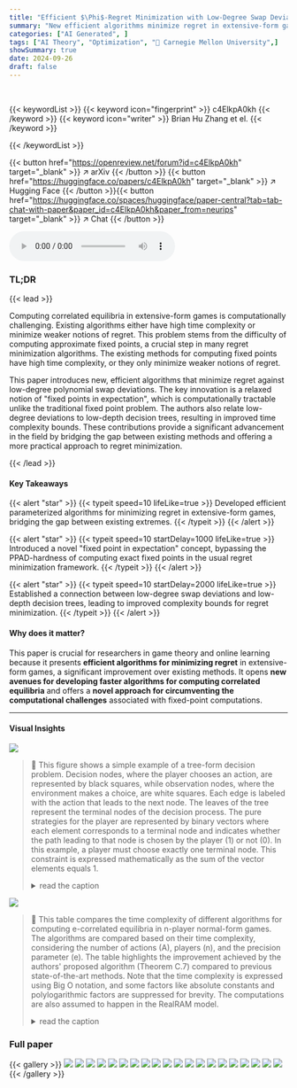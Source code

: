 ```yaml
---
title: "Efficient $\Phi$-Regret Minimization with Low-Degree Swap Deviations in Extensive-Form Games"
summary: "New efficient algorithms minimize regret in extensive-form games by cleverly using low-degree swap deviations and a relaxed fixed-point concept, improving correlated equilibrium computation."
categories: ["AI Generated", ]
tags: ["AI Theory", "Optimization", "🏢 Carnegie Mellon University",]
showSummary: true
date: 2024-09-26
draft: false
---
```


<br>

{{< keywordList >}}
{{< keyword icon="fingerprint" >}} c4ElkpA0kh {{< /keyword >}}
{{< keyword icon="writer" >}} Brian Hu Zhang et el. {{< /keyword >}}
 
{{< /keywordList >}}

{{< button href="https://openreview.net/forum?id=c4ElkpA0kh" target="_blank" >}}
↗ arXiv
{{< /button >}}
{{< button href="https://huggingface.co/papers/c4ElkpA0kh" target="_blank" >}}
↗ Hugging Face
{{< /button >}}{{< button href="https://huggingface.co/spaces/huggingface/paper-central?tab=tab-chat-with-paper&paper_id=c4ElkpA0kh&paper_from=neurips" target="_blank" >}}
↗ Chat
{{< /button >}}




<audio controls>
    <source src="https://ai-paper-reviewer.com/c4ElkpA0kh/podcast.wav" type="audio/wav">
    Your browser does not support the audio element.
</audio>


### TL;DR


{{< lead >}}

Computing correlated equilibria in extensive-form games is computationally challenging.  Existing algorithms either have high time complexity or minimize weaker notions of regret.  This problem stems from the difficulty of computing approximate fixed points, a crucial step in many regret minimization algorithms.  The existing methods for computing fixed points have high time complexity, or they only minimize weaker notions of regret.

This paper introduces new, efficient algorithms that minimize regret against low-degree polynomial swap deviations. The key innovation is a relaxed notion of "fixed points in expectation", which is computationally tractable unlike the traditional fixed point problem.  The authors also relate low-degree deviations to low-depth decision trees, resulting in improved time complexity bounds.  These contributions provide a significant advancement in the field by bridging the gap between existing methods and offering a more practical approach to regret minimization.

{{< /lead >}}


#### Key Takeaways

{{< alert "star" >}}
{{< typeit speed=10 lifeLike=true >}} Developed efficient parameterized algorithms for minimizing regret in extensive-form games, bridging the gap between existing extremes. {{< /typeit >}}
{{< /alert >}}

{{< alert "star" >}}
{{< typeit speed=10 startDelay=1000 lifeLike=true >}} Introduced a novel "fixed point in expectation" concept, bypassing the PPAD-hardness of computing exact fixed points in the usual regret minimization framework. {{< /typeit >}}
{{< /alert >}}

{{< alert "star" >}}
{{< typeit speed=10 startDelay=2000 lifeLike=true >}} Established a connection between low-degree swap deviations and low-depth decision trees, leading to improved complexity bounds for regret minimization. {{< /typeit >}}
{{< /alert >}}

#### Why does it matter?
This paper is crucial for researchers in game theory and online learning because it presents **efficient algorithms for minimizing regret** in extensive-form games, a significant improvement over existing methods.  It opens **new avenues for developing faster algorithms for computing correlated equilibria** and offers a **novel approach for circumventing the computational challenges** associated with fixed-point computations.

------
#### Visual Insights



![](https://ai-paper-reviewer.com/c4ElkpA0kh/figures_2_1.jpg)

> 🔼 This figure shows a simple example of a tree-form decision problem.  Decision nodes, where the player chooses an action, are represented by black squares, while observation nodes, where the environment makes a choice, are white squares. Each edge is labeled with the action that leads to the next node. The leaves of the tree represent the terminal nodes of the decision process. The pure strategies for the player are represented by binary vectors where each element corresponds to a terminal node and indicates whether the path leading to that node is chosen by the player (1) or not (0). In this example, a player must choose exactly one terminal node.  This constraint is expressed mathematically as the sum of the vector elements equals 1.
> <details>
> <summary>read the caption</summary>
> Figure 1: An example of a tree-form decision problem. Decision points are black squares with white text labels; observation points are white squares. Edges are labeled with action names, which are numbers. Pure strategies in this decision problem are identified with vectors x = (x1, x2, x3, x4, x5) ∈ {0,1}5 satisfying ∑5i=1 xi = 1.
> </details>





![](https://ai-paper-reviewer.com/c4ElkpA0kh/tables_6_1.jpg)

> 🔼 This table compares the time complexity of different algorithms for computing e-correlated equilibria in n-player normal-form games.  The algorithms are compared based on their time complexity, considering the number of actions (A), players (n), and the precision parameter (e). The table highlights the improvement achieved by the authors' proposed algorithm (Theorem C.7) compared to previous state-of-the-art methods.  Note that the time complexity is expressed using Big O notation, and some factors like absolute constants and polylogarithmic factors are suppressed for brevity. The computations are also assumed to happen in the RealRAM model.
> <details>
> <summary>read the caption</summary>
> Table 1: Time complexity for computing e-correlated equilibria in n-player normal-form games with A actions per player. The second column suppresses absolute constants and polylogarithmic factors. For simplicity, issues related to bit complexity have been ignored (that is, we work in the RealRAM model of computation).
> </details>





### Full paper

{{< gallery >}}
<img src="https://ai-paper-reviewer.com/c4ElkpA0kh/1.png" class="grid-w50 md:grid-w33 xl:grid-w25" />
<img src="https://ai-paper-reviewer.com/c4ElkpA0kh/2.png" class="grid-w50 md:grid-w33 xl:grid-w25" />
<img src="https://ai-paper-reviewer.com/c4ElkpA0kh/3.png" class="grid-w50 md:grid-w33 xl:grid-w25" />
<img src="https://ai-paper-reviewer.com/c4ElkpA0kh/4.png" class="grid-w50 md:grid-w33 xl:grid-w25" />
<img src="https://ai-paper-reviewer.com/c4ElkpA0kh/5.png" class="grid-w50 md:grid-w33 xl:grid-w25" />
<img src="https://ai-paper-reviewer.com/c4ElkpA0kh/6.png" class="grid-w50 md:grid-w33 xl:grid-w25" />
<img src="https://ai-paper-reviewer.com/c4ElkpA0kh/7.png" class="grid-w50 md:grid-w33 xl:grid-w25" />
<img src="https://ai-paper-reviewer.com/c4ElkpA0kh/8.png" class="grid-w50 md:grid-w33 xl:grid-w25" />
<img src="https://ai-paper-reviewer.com/c4ElkpA0kh/9.png" class="grid-w50 md:grid-w33 xl:grid-w25" />
<img src="https://ai-paper-reviewer.com/c4ElkpA0kh/10.png" class="grid-w50 md:grid-w33 xl:grid-w25" />
<img src="https://ai-paper-reviewer.com/c4ElkpA0kh/11.png" class="grid-w50 md:grid-w33 xl:grid-w25" />
<img src="https://ai-paper-reviewer.com/c4ElkpA0kh/12.png" class="grid-w50 md:grid-w33 xl:grid-w25" />
<img src="https://ai-paper-reviewer.com/c4ElkpA0kh/13.png" class="grid-w50 md:grid-w33 xl:grid-w25" />
<img src="https://ai-paper-reviewer.com/c4ElkpA0kh/14.png" class="grid-w50 md:grid-w33 xl:grid-w25" />
<img src="https://ai-paper-reviewer.com/c4ElkpA0kh/15.png" class="grid-w50 md:grid-w33 xl:grid-w25" />
<img src="https://ai-paper-reviewer.com/c4ElkpA0kh/16.png" class="grid-w50 md:grid-w33 xl:grid-w25" />
<img src="https://ai-paper-reviewer.com/c4ElkpA0kh/17.png" class="grid-w50 md:grid-w33 xl:grid-w25" />
<img src="https://ai-paper-reviewer.com/c4ElkpA0kh/18.png" class="grid-w50 md:grid-w33 xl:grid-w25" />
<img src="https://ai-paper-reviewer.com/c4ElkpA0kh/19.png" class="grid-w50 md:grid-w33 xl:grid-w25" />
<img src="https://ai-paper-reviewer.com/c4ElkpA0kh/20.png" class="grid-w50 md:grid-w33 xl:grid-w25" />
{{< /gallery >}}